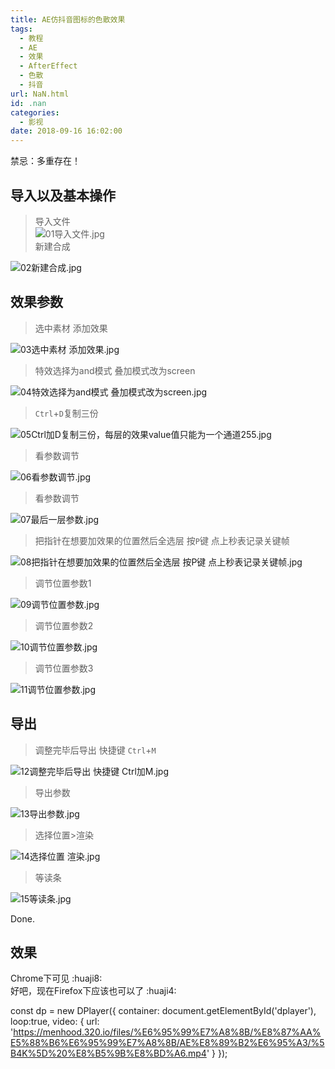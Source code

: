 ```yaml
---
title: AE仿抖音图标的色散效果
tags:
  - 教程
  - AE
  - 效果
  - AfterEffect
  - 色散
  - 抖音
url: NaN.html
id: .nan
categories:
  - 影视
date: 2018-09-16 16:02:00
---
```


禁忌：多重存在！

导入以及基本操作
--------

> 导入文件  
> ![01导入文件.jpg](https://i.loli.net/2018/09/16/5b9e0b42b0ea2.jpg "01导入文件.jpg")  
> 新建合成

![02新建合成.jpg](https://i.loli.net/2018/09/16/5b9e0b4252cd9.jpg "02新建合成.jpg")

效果参数
----

> 选中素材 添加效果

![03选中素材 添加效果.jpg](https://i.loli.net/2018/09/16/5b9e0b43463b6.jpg "03选中素材 添加效果.jpg")

> 特效选择为and模式 叠加模式改为screen

![04特效选择为and模式 叠加模式改为screen.jpg](https://i.loli.net/2018/09/16/5b9e0b4325634.jpg "04特效选择为and模式 叠加模式改为screen.jpg")

> `Ctrl`+`D`复制三份

![05Ctrl加D复制三份，每层的效果value值只能为一个通道255.jpg](https://i.loli.net/2018/09/16/5b9e0b4329ecd.jpg "05Ctrl加D复制三份，每层的效果value值只能为一个通道255.jpg")

> 看参数调节

![06看参数调节.jpg](https://i.loli.net/2018/09/16/5b9e0b432cd3f.jpg "06看参数调节.jpg")

> 看参数调节

![07最后一层参数.jpg](https://i.loli.net/2018/09/16/5b9e0b432be6e.jpg "07最后一层参数.jpg")

> 把指针在想要加效果的位置然后全选层 按`P`键 点上秒表记录关键帧

![08把指针在想要加效果的位置然后全选层 按P键 点上秒表记录关键帧.jpg](https://i.loli.net/2018/09/16/5b9e0b431f48d.jpg "08把指针在想要加效果的位置然后全选层 按P键 点上秒表记录关键帧.jpg")

> 调节位置参数1

![09调节位置参数.jpg](https://i.loli.net/2018/09/16/5b9e0b4324070.jpg "09调节位置参数.jpg")

> 调节位置参数2

![10调节位置参数.jpg](https://i.loli.net/2018/09/16/5b9e0b43244f2.jpg "10调节位置参数.jpg")

> 调节位置参数3

![11调节位置参数.jpg](https://i.loli.net/2018/09/16/5b9e0b4df0393.jpg "11调节位置参数.jpg")

导出
--

> 调整完毕后导出 快捷键 `Ctrl`+`M`

![12调整完毕后导出 快捷键 Ctrl加M.jpg](https://i.loli.net/2018/09/16/5b9e0b4e0853b.jpg "12调整完毕后导出 快捷键 Ctrl加M.jpg")

> 导出参数

![13导出参数.jpg](https://i.loli.net/2018/09/16/5b9e0b4e3be26.jpg "13导出参数.jpg")

> 选择位置>渲染

![14选择位置 渲染.jpg](https://i.loli.net/2018/09/16/5b9e0b4e54d78.jpg "14选择位置 渲染.jpg")

> 等读条

![15等读条.jpg](https://i.loli.net/2018/09/16/5b9e0b4e1d9e8.jpg "15等读条.jpg")

Done.

效果
--

Chrome下可见 :huaji8:  
好吧，现在Firefox下应该也可以了 :huaji4:

const dp = new DPlayer({ container: document.getElementById('dplayer'), loop:true, video: { url: 'https://menhood.320.io/files/%E6%95%99%E7%A8%8B/%E8%87%AA%E5%88%B6%E6%95%99%E7%A8%8B/AE%E8%89%B2%E6%95%A3/%5B4K%5D%20%E8%B5%9B%E8%BD%A6.mp4' } });